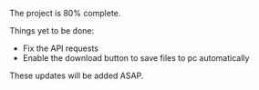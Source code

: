 The project is 80% complete.

Things yet to be done:
* Fix the API requests
* Enable the download button to save files to pc automatically

These updates will be added ASAP.
